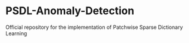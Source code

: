 # PSDL-Anomaly-Detection

Official repository for the implementation of Patchwise Sparse Dictionary Learning
